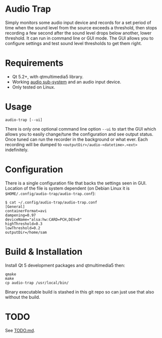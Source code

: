 # Audio Trap
Simply monitors some audio input device and records for a set period of time when the sound level from the source exceeds a threshold, then stops recording a few second after the sound level drops below another, lower threshold. It can run in command line or GUI mode. The GUI allows you to configure settings and test sound level thresholds to get them right.

# Requirements

  + Qt 5.2+, with qtmultimedia5 library.
  + Working [audio sub-system](https://wiki.qt.io/Qt_5.4_Multimedia_Backends) and an audio input device.
  + Only tested on Linux.
  
# Usage

    audio-trap [--ui]

There is only one optional command line option `--ui` to start the GUI which allows you to easily change/tune the configuration and see output status. Once tuned can run the recorder in the background or what ever. Each recording will be dumped to `<outputDir>/audio-<datetime>.<ext>` indefinitely.

# Configuration
There is a single configuration file that backs the settings seen in GUI. Location of the file is system dependent (on Debian Linux it is `$HOME/.config/audio-trap/audio-trap.conf`):

    $ cat ~/.config/audio-trap/audio-trap.conf
    [General]
    containerFormat=avi
    dampening=0.97
    deviceName="alsa:hw:CARD=PCH,DEV=0"
    highThreshold=0.3
    lowThreshold=0.2
    outputDir=/home/sam

# Build & Installation
Install Qt 5 development packages and qtmultimedia5 then:

    qmake
    make
    cp audio-trap /usr/local/bin/

Binary executable build is stashed in this git repo so can just use that also without the build.

# TODO
See [TODO.md](docs/TODO.md).

